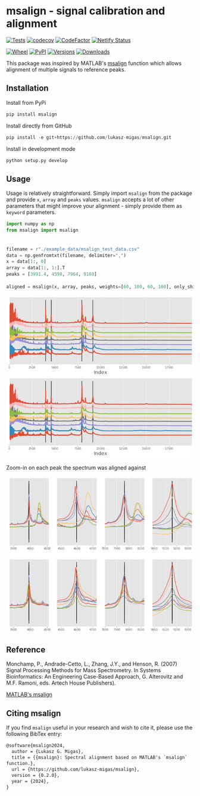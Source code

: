 # msalign - signal calibration and alignment

[![Tests](https://github.com/lukasz-migas/msalign/workflows/Tests/badge.svg)](https://github.com/lukasz-migas/msalign/actions)
[![codecov](https://codecov.io/gh/lukasz-migas/msalign/branch/master/graph/badge.svg)](https://codecov.io/gh/lukasz-migas/msalign)
[![CodeFactor](https://www.codefactor.io/repository/github/lukasz-migas/msalign/badge)](https://www.codefactor.io/repository/github/lukasz-migas/msalign)
[![Netlify Status](https://api.netlify.com/api/v1/badges/921b7fdf-99e2-4019-84a0-3ad61729f2cc/deploy-status)](https://app.netlify.com/sites/msalign/deploys)

[![Wheel](https://img.shields.io/pypi/wheel/msalign.svg)](https://pypi.org/project/msalign/)
[![PyPI](https://img.shields.io/pypi/v/msalign.svg)](https://pypi.org/project/msalign/)
[![Versions](https://img.shields.io/pypi/pyversions/msalign.svg)](https://pypi.org/project/msalign/)
[![Downloads](https://pepy.tech/badge/msalign)](https://pepy.tech/project/msalign)

This package was inspired by MATLAB's [msalign](https://mathworks.com/help/bioinfo/ref/msalign.html) function which
allows alignment of multiple signals to reference peaks.

## Installation

Install from PyPi

```python
pip install msalign
```

Install directly from GitHub

```python
pip install -e git+https://github.com/lukasz-migas/msalign.git
```

Install in development mode

```python
python setup.py develop
```

## Usage

Usage is relatively straightforward. Simply import `msalign` from the package and provide `x`, `array`
and `peaks` values. `msalign` accepts a lot of other parameters that might improve your alignment - simply provide them
as `keyword` parameters.

```python
import numpy as np
from msalign import msalign


filename = r"./example_data/msalign_test_data.csv"
data = np.genfromtxt(filename, delimiter=",")
x = data[1:, 0]
array = data[1:, 1:].T
peaks = [3991.4, 4598, 7964, 9160]

aligned = msalign(x, array, peaks, weights=[60, 100, 60, 100], only_shift=False)
```

![spectrum](https://github.com/lukasz-migas/msalign/blob/master/docs/img/ms-spectrum.png)

Zoom-in on each peak the spectrum was aligned against

![peaks](https://github.com/lukasz-migas/msalign/blob/master/docs/img/ms-peaks.png)

## Reference

Monchamp, P., Andrade-Cetto, L., Zhang, J.Y., and Henson, R. (2007) Signal Processing Methods for Mass
Spectrometry. In Systems Bioinformatics: An Engineering Case-Based Approach, G. Alterovitz and M.F. Ramoni, eds.
Artech House Publishers).

[MATLAB's msalign](https://mathworks.com/help/bioinfo/ref/msalign.html)


## Citing msalign

If you find `msalign` useful in your research and wish to cite it, please use the following BibTex entry:

```
@software{msalign2024,
  author = {Lukasz G. Migas},
  title = {{msalign}: Spectral alignment based on MATLAB's `msalign` function.},
  url = {https://github.com/lukasz-migas/msalign},
  version = {0.2.0},
  year = {2024},
}
```

